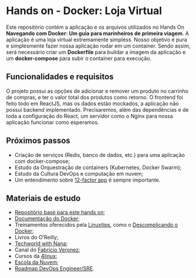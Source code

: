 # Hands on - Docker: Loja Virtual

Este repositório contém a aplicação e os arquivos utilizados no Hands On **Navegando com Docker: Um guia para marinheiros de primeira viagem**. A aplicação é uma loja virtual extremamente simpless. Nosso objetivo é pura e simplesmente fazer nossa aplicação rodar em um container. Sendo assim, será necessário criar um **Dockerfile** para buildar a imagem da aplicação e um **docker-compose** para subir o container para execução.

## Funcionalidades e requisitos

O projeto possui as opções de adicionar e remover um produto no carrinho de compras, e ter o valor total dos produtos como retorno. O frontend foi feito todo em ReactJS, mas os dados estão mockados, a aplicação não possui backend implementado. Precisaremos, além das dependências e de toda a configuração do React, um servidor como o Nginx para nossa aplicação funcionar como esperamos.

## Próximos passos

- Criação de serviços (Redis, banco de dados, etc.) para uma aplicação com docker-compose;
- Estudo da Orquestração de containers (Kubernetes, Docker Swarm);
- Estudo da Cultura DevOps e computação em nuvem;
- Um entendimento sobre [12-factor app](https://12factor.net/pt_br/) é sempre importante.

## Materiais de estudo

- [Repositório base para este hands on](https://github.com/atmosmps/dockerized-react-app);
- [Documentação do Docker](https://docs.docker.com/);
- Treinamentos oferecidos pela [Linuxtips](https://www.linuxtips.io/), como o [Descomplicando o Docker](https://livro.descomplicandodocker.com.br/);
- Livros do O’Reilly;
- [Techworld with Nana](https://www.techworld-with-nana.com/); 
- Canal do [Fabrício Veronez](https://www.youtube.com/c/fabricioveronez);
- Cursos da [4linux](https://escoladanuvem.org/);
- [Escola da Nuvem](https://escoladanuvem.org/);
- [Roadmap DevOps Engineer/SRE](https://roadmap.sh/devops).

